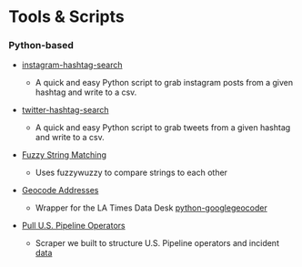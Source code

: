 Tools & Scripts
===============

### Python-based

* [instagram-hashtag-search](/tools-and-scripts/instagram-hashtag-search)
    * A quick and easy Python script to grab instagram posts from a given hashtag and write to a csv.

* [twitter-hashtag-search](/tools-and-scripts/twitter-hashtag-search)
    * A quick and easy Python script to grab tweets from a given hashtag and write to a csv.

* [Fuzzy String Matching](/tools-and-scripts/fuzzy-string-matching)
    * Uses fuzzywuzzy to compare strings to each other

* [Geocode Addresses](/tools-and-scripts/geocode-addresses)
    * Wrapper for the LA Times Data Desk [python-googlegeocoder](https://github.com/datadesk/python-googlegeocoder)

* [Pull U.S. Pipeline Operators](/tools-and-scripts/pull-us-pipeline-operators)
    * Scraper we built to structure U.S. Pipeline operators and incident [data](/data/2015-ca-pipeline-data)
